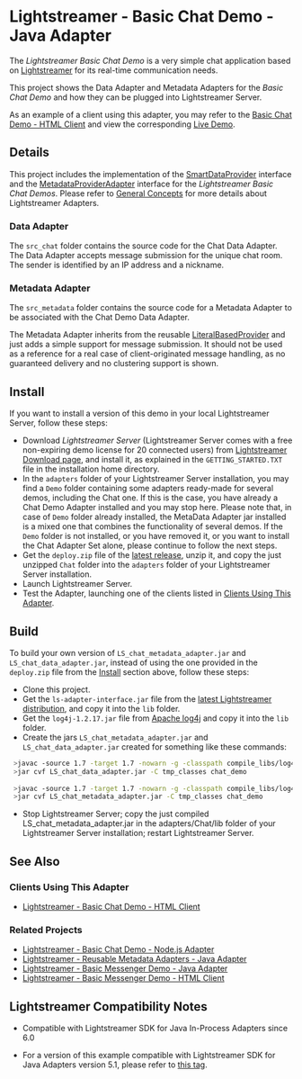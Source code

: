 # Lightstreamer - Basic Chat Demo - Java Adapter 
<!-- START DESCRIPTION lightstreamer-example-chat-adapter-java -->

The *Lightstreamer Basic Chat Demo* is a very simple chat application based on [Lightstreamer](http://www.lightstreamer.com) for its real-time communication needs.

This project shows the Data Adapter and Metadata Adapters for the *Basic Chat Demo* and how they can be plugged into Lightstreamer Server.
 
As an example of a client using this adapter, you may refer to the [Basic Chat Demo - HTML Client](https://github.com/Weswit/Lightstreamer-example-chat-client-javascript) and view the corresponding [Live Demo](http://demos.lightstreamer.com/ChatDemo/).
 
## Details

This project includes the implementation of the [SmartDataProvider](http://www.lightstreamer.com/docs/adapter_java_api/com/lightstreamer/interfaces/data/SmartDataProvider.html) interface and the [MetadataProviderAdapter](http://www.lightstreamer.com/docs/adapter_java_api/com/lightstreamer/interfaces/metadata/MetadataProviderAdapter.html) interface for the *Lightstreamer Basic Chat Demos*. Please refer to [General Concepts](http://www.lightstreamer.com/docs/base/General%20Concepts.pdf) for more details about Lightstreamer Adapters.

### Data Adapter ##
The `src_chat` folder contains the source code for the Chat Data Adapter. The Data Adapter accepts message submission for the unique chat room. The sender is identified by an IP address and a nickname.

### Metadata Adapter ##
The `src_metadata` folder contains the source code for a Metadata Adapter to be associated with the Chat Demo Data Adapter.

The Metadata Adapter inherits from the reusable [LiteralBasedProvider](https://github.com/Weswit/Lightstreamer-example-ReusableMetadata-adapter-java) and just adds a simple support for message submission. It should not be used as a reference for a real case of client-originated message handling, as no guaranteed delivery and no clustering support is shown.
<!-- END DESCRIPTION lightstreamer-example-chat-adapter-java -->

## Install
If you want to install a version of this demo in your local Lightstreamer Server, follow these steps:
* Download *Lightstreamer Server* (Lightstreamer Server comes with a free non-expiring demo license for 20 connected users) from [Lightstreamer Download page](http://www.lightstreamer.com/download.htm), and install it, as explained in the `GETTING_STARTED.TXT` file in the installation home directory.
* In the `adapters` folder of your Lightstreamer Server installation, you may find a `Demo` folder containing some adapters ready-made for several demos, including the Chat one. If this is the case, you have already a Chat Demo Adapter installed and you may stop here. Please note that, in case of `Demo` folder already installed, the MetaData Adapter jar installed is a mixed one that combines the functionality of several demos. If the `Demo` folder is not installed, or you have removed it, or you want to install the Chat Adapter Set alone, please continue to follow the next steps.
* Get the `deploy.zip` file of the [latest release](https://github.com/Weswit/Lightstreamer-example-Chat-adapter-java/releases), unzip it, and copy the just unzipped `Chat` folder into the `adapters` folder of your Lightstreamer Server installation.
* Launch Lightstreamer Server.
* Test the Adapter, launching one of the clients listed in [Clients Using This Adapter](https://github.com/Weswit/Lightstreamer-example-Chat-adapter-java#clients-using-this-adapter).

## Build
To build your own version of `LS_chat_metadata_adapter.jar` and `LS_chat_data_adapter.jar`, instead of using the one provided in the `deploy.zip` file from the [Install](https://github.com/Weswit/Lightstreamer-example-Chat-adapter-java#install) section above, follow these steps:
* Clone this project.
* Get the `ls-adapter-interface.jar` file from the [latest Lightstreamer distribution](http://www.lightstreamer.com/download), and copy it into the `lib` folder.
* Get the `log4j-1.2.17.jar` file from [Apache log4j](https://logging.apache.org/log4j/1.2/) and copy it into the `lib` folder.
* Create the jars `LS_chat_metadata_adapter.jar` and `LS_chat_data_adapter.jar` created for something like these commands:
```sh
 >javac -source 1.7 -target 1.7 -nowarn -g -classpath compile_libs/log4j-1.2.17.jar;compile_libs/ls-adapter-interface/ls-adapter-interface.jar -sourcepath src/src_chat -d tmp_classes src/src_chat/chat_demo/adapters/ChatDataAdapter.java
 >jar cvf LS_chat_data_adapter.jar -C tmp_classes chat_demo
 
 >javac -source 1.7 -target 1.7 -nowarn -g -classpath compile_libs/log4j-1.2.17.jar;compile_libs/ls-adapter-interface/ls-adapter-interface.jar;LS_chat_data_adapter.jar -sourcepath src/src_metadata -d tmp_classes src/src_metadata/chat_demo/adapters/ChatMetadataAdapter.java
 >jar cvf LS_chat_metadata_adapter.jar -C tmp_classes chat_demo
```
* Stop Lightstreamer Server; copy the just compiled LS_chat_metadata_adapter.jar in the adapters/Chat/lib folder of your Lightstreamer Server installation; restart Lightstreamer Server.
 
## See Also

### Clients Using This Adapter
<!-- START RELATED_ENTRIES -->

* [Lightstreamer - Basic Chat Demo - HTML Client](https://github.com/Weswit/Lightstreamer-example-chat-client-javascript)

<!-- END RELATED_ENTRIES -->

### Related Projects

* [Lightstreamer - Basic Chat Demo - Node.js Adapter](https://github.com/Weswit/Lightstreamer-example-Chat-adapter-node)
* [Lightstreamer - Reusable Metadata Adapters - Java Adapter](https://github.com/Weswit/Lightstreamer-example-ReusableMetadata-adapter-java)
* [Lightstreamer - Basic Messenger Demo - Java Adapter](https://github.com/Weswit/Lightstreamer-example-Messenger-adapter-java)
* [Lightstreamer - Basic Messenger Demo - HTML Client](https://github.com/Weswit/Lightstreamer-example-Messenger-client-javascript)


## Lightstreamer Compatibility Notes

* Compatible with Lightstreamer SDK for Java In-Process Adapters since 6.0
- For a version of this example compatible with Lightstreamer SDK for Java Adapters version 5.1, please refer to [this tag](https://github.com/Weswit/Lightstreamer-example-Chat-adapter-java/releases/tag/for_Lightstreamer_5.1.2).
